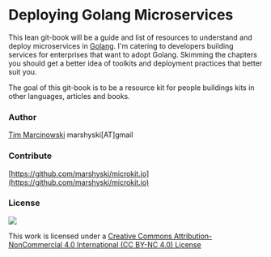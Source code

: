 # Deploying Golang Microservices

This lean git-book will be a guide and list of resources to understand and deploy microservices in [Golang](https://golang.org/).  I'm catering to developers building services for enterprises that want to adopt Golang.  Skimming the chapters you should get a better idea of toolkits and deployment practices that better suit you.

The goal of this git-book is to be a resource kit for people buildings kits in other languages, articles and books.

### Author

[Tim Marcinowski](https://www.linkedin.com/in/timski/) marshyski\[AT\]gmail

### Contribute

[https://github.com/marshyski/microkit.io](https://github.com/marshyski/microkit.io)

### License

[![](https://licensebuttons.net/l/by-nc-sa/4.0/88x31.png)](https://creativecommons.org/licenses/by-nc-nd/4.0/)

This work is licensed under a [Creative Commons Attribution-NonCommercial 4.0 International \(CC BY-NC 4.0\) License](https://creativecommons.org/licenses/by-nc-nd/4.0/)

